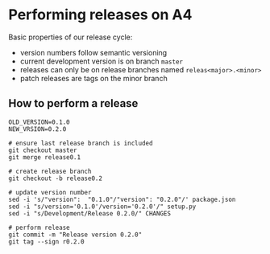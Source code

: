 Performing releases on A4
=========================

Basic properties of our release cycle:

- version numbers follow semantic versioning
- current development version is on branch `master`
- releases can only be on release branches named `releas<major>.<minor>`
- patch releases are tags on the minor branch

How to perform a release
------------------------

    OLD_VERSION=0.1.0
    NEW_VRSION=0.2.0

    # ensure last release branch is included
    git checkout master
    git merge release0.1

    # create release branch
    git checkout -b release0.2

    # update version number
    sed -i 's/"version":  "0.1.0"/"version": "0.2.0"/' package.json
    sed -i "s/version='0.1.0'/version='0.2.0'/" setup.py
    sed -i "s/Development/Release 0.2.0/" CHANGES

    # perform release
    git commit -m "Release version 0.2.0"
    git tag --sign r0.2.0
